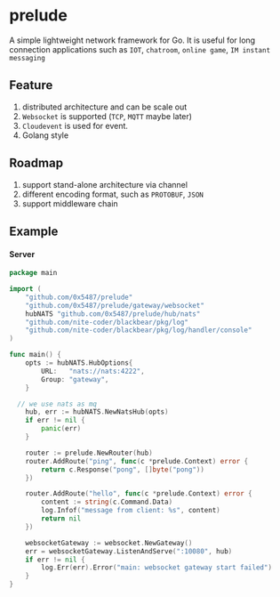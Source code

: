 # prelude
A simple lightweight network framework for Go.  It is useful for long connection applications such as `IOT`, `chatroom`, `online game`, `IM instant messaging` 

## Feature
1. distributed architecture and can be scale out 
1. `Websocket` is supported (`TCP`, `MQTT` maybe later)
1. `Cloudevent` is used for event.
1. Golang style

## Roadmap
1. support stand-alone architecture via channel
1. different encoding format, such as `PROTOBUF`, `JSON`
1. support middleware chain


## Example

#### Server
```Go
package main

import (
	"github.com/0x5487/prelude"
	"github.com/0x5487/prelude/gateway/websocket"
	hubNATS "github.com/0x5487/prelude/hub/nats"
	"github.com/nite-coder/blackbear/pkg/log"
	"github.com/nite-coder/blackbear/pkg/log/handler/console"
)

func main() {
	opts := hubNATS.HubOptions{
		URL:   "nats://nats:4222",
		Group: "gateway",
	}

  // we use nats as mq
	hub, err := hubNATS.NewNatsHub(opts)
	if err != nil {
		panic(err)
	}

	router := prelude.NewRouter(hub)
	router.AddRoute("ping", func(c *prelude.Context) error {
		return c.Response("pong", []byte("pong"))
	})

	router.AddRoute("hello", func(c *prelude.Context) error {
		content := string(c.Command.Data)
		log.Infof("message from client: %s", content)
		return nil
	})

	websocketGateway := websocket.NewGateway()
	err = websocketGateway.ListenAndServe(":10080", hub)
	if err != nil {
		log.Err(err).Error("main: websocket gateway start failed")
	}
}

```

